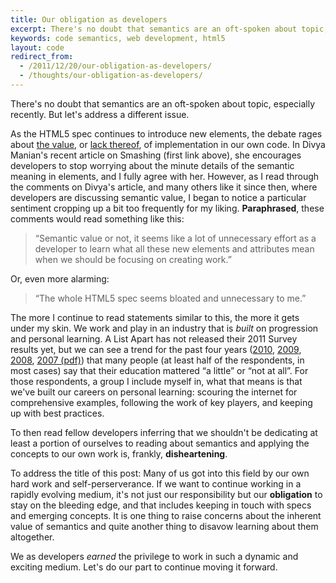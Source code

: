 ```yaml
---
title: Our obligation as developers
excerpt: There's no doubt that semantics are an oft-spoken about topic, especially recently. But let's address a different issue.
keywords: code semantics, web development, html5
layout: code
redirect_from:
  - /2011/12/20/our-obligation-as-developers/
  - /thoughts/our-obligation-as-developers/
---
```


There's no doubt that semantics are an oft-spoken about topic, especially recently. But let's address a different issue.

As the HTML5 spec continues to introduce new elements, the debate rages about [the value](http://bit.ly/un03hJ 'Our Pointless Pursuit of Semantic Value'), or [lack thereof](http://bit.ly/sxtcz3 'Pursuing Semantic Value'), of implementation in our own code. In Divya Manian's recent article on Smashing (first link above), she encourages developers to stop worrying about the minute details of the semantic meaning in elements, and I fully agree with her. However, as I read through the comments on Divya's article, and many others like it since then, where developers are discussing semantic value, I began to notice a particular sentiment cropping up a bit too frequently for my liking. **Paraphrased**, these comments would read something like this:

> “Semantic value or not, it seems like a lot of
> unnecessary effort as a developer to learn what
> all these new elements and attributes mean when
> we should be focusing on creating work.”

Or, even more alarming:

> “The whole HTML5 spec seems bloated and unnecessary to me.”

The more I continue to read statements similar to this, the more it gets under my skin. We work and play in an industry that is _built_ on progression and personal learning. A List Apart has not released their 2011 Survey results yet, but we can see a trend for the past four years ([2010](http://bit.ly/uXgm1G), [2009](http://bit.ly/uwM8E4), [2008](http://bit.ly/rWjvxw), [2007 (pdf)](http://bit.ly/tZIdrh)) that many people (at least half of the respondents, in most cases) say that their education mattered “a little” or “not at all”. For those respondents, a group I include myself in, what that means is that we've built our careers on personal learning: scouring the internet for comprehensive examples, following the work of key players, and keeping up with best practices.

To then read fellow developers inferring that we shouldn't be dedicating at least a portion of ourselves to reading about semantics and applying the concepts to our own work is, frankly, **disheartening**.

To address the title of this post: Many of us got into this field by our own hard work and self-perserverance. If we want to continue working in a rapidly evolving medium, it's not just our responsibility but our **obligation** to stay on the bleeding edge, and that includes keeping in touch with specs and emerging concepts. It is one thing to raise concerns about the inherent value of semantics and quite another thing to disavow learning about them altogether.

We as developers _earned_ the privilege to work in such a dynamic and exciting medium. Let's do our part to continue moving it forward.

